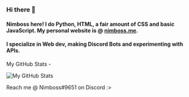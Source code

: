 ### Hi there 👋

#### Nimboss here! I do Python, HTML, a fair amount of CSS and basic JavaScript. My personal website is @ [nimboss.me](https://nimboss.me).

#### I specialize in Web dev, making Discord Bots and experimenting with APIs.

My GitHub Stats -

![My GitHub Stats](https://github-readme-stats.vercel.app/api?username=ImNimboss&theme=github_dark&countprivate=true)

Reach me @ Nimboss#9651 on Discord :>
